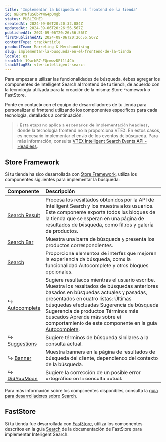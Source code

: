 ```yaml
---
title: 'Implementar la búsqueda en el frontend de la tienda'
id: 9BRHYNfuS6bP4WG4pOmgb
status: PUBLISHED
createdAt: 2024-09-06T20:20:32.084Z
updatedAt: 2024-09-06T20:26:56.567Z
publishedAt: 2024-09-06T20:26:56.567Z
firstPublishedAt: 2024-09-06T20:26:56.567Z
contentType: trackArticle
productTeam: Marketing & Merchandising
slug: implementar-la-busqueda-en-el-frontend-de-la-tienda
locale: es
trackId: 19wrbB7nEQcmwzDPl1l4Cb
trackSlugES: vtex-intelligent-search
---
```


Para empezar a utilizar las funcionalidades de búsqueda, debes agregar los componentes de Intelligent Search al frontend de tu tienda, de acuerdo con la tecnología utilizada para la creación de la misma: Store Framework o FastStore.

Ponte en contacto con el equipo de desarrolladores de tu tienda para personalizar el frontend utilizando los componentes específicos para cada tecnología, detallados a continuación.

>ℹ️ Esta etapa no aplica a escenarios de implementación headless, donde la tecnología frontend no la proporciona VTEX. En estos casos, es necesario implementar el envío de los eventos de búsqueda. Para más información, consulta [VTEX Intelligent Search Events API - Headless](https://developers.vtex.com/docs/api-reference/intelligent-search-events-api-headless).

## Store Framework

Si tu tienda ha sido desarrollada con [Store Framework](https://developers.vtex.com/docs/guides/store-framework), utiliza los componentes siguientes para implementar la búsqueda:

| Componente | Descripción |
| :---- | :---- |
| [Search Result](https://developers.vtex.com/docs/guides/vtex-search-result)  | Procesa los resultados obtenidos por la API de Intelligent Search y los muestra a los usuarios. Este componente exporta todos los bloques de la tienda que se esperan en una página de resultados de búsqueda, como filtros y galería de productos. |
| [Search Bar](https://developers.vtex.com/docs/apps/vtex.store-components/SearchBar) | Muestra una barra de búsqueda y presenta los productos correspondientes. |
| [Search](https://developers.vtex.com/docs/apps/vtex.search) | Proporciona elementos de interfaz que mejoran la experiencia de búsqueda, como la funcionalidad Autocomplete y otros bloques opcionales. |
| ↪ [Autocomplete](https://developers.vtex.com/docs/apps/vtex.search/Autocomplete) | Sugiere resultados mientras el usuario escribe. Muestra los resultados de búsquedas anteriores basados en búsquedas actuales y pasadas, presentados en cuatro listas: Últimas búsquedas efectuadas Sugerencia de búsqueda Sugerencia de productos Términos más buscados Aprende más sobre el comportamiento de este componente en la guía [Autocomplete](https://help.vtex.com/pt/tutorial/autocomplete--6qhP0ZQ4JqUBdgFnbnxS4a). |
| ↪ [Suggestions](https://developers.vtex.com/docs/apps/vtex.search/suggestions) | Sugiere términos de búsqueda similares a la consulta actual. |
| ↪ [Banner](https://developers.vtex.com/docs/apps/vtex.search/banner) | Muestra banners en la página de resultados de búsqueda del cliente, dependiendo del contexto de la búsqueda. |
| ↪ [DidYouMean](https://developers.vtex.com/docs/apps/vtex.search/didyoumean) | Sugiere la corrección de un posible error ortográfico en la consulta actual. |

Para más información sobre los componentes disponibles, consulta la [guía para desarrolladores sobre Search](https://developers.vtex.com/docs/guides/search-overview).

## FastStore

Si tu tienda fue desarrollada con [FastStore](https://developers.vtex.com/docs/guides/faststore), utiliza los componentes descritos en la guía [Search](https://developers.vtex.com/docs/guides/faststore/features-search) de la documentación de FastStore para implementar Intelligent Search.
